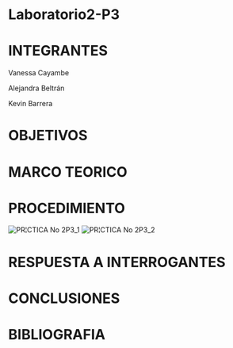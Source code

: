 # Laboratorio2-P3
# INTEGRANTES
Vanessa Cayambe

Alejandra Beltrán

Kevin Barrera
# OBJETIVOS
# MARCO TEORICO
# PROCEDIMIENTO

![PR¦CTICA No 2P3_1](https://user-images.githubusercontent.com/84421370/132275724-0f19a145-3170-433c-a4f5-37ed0be7ffdf.jpg)
![PR¦CTICA No 2P3_2](https://user-images.githubusercontent.com/84421370/132275736-44f7e029-069b-4a30-9748-d43bae330297.jpg)


# RESPUESTA A INTERROGANTES
# CONCLUSIONES
# BIBLIOGRAFIA
